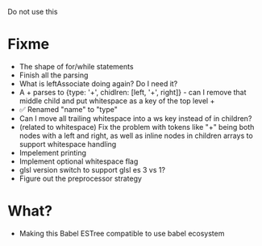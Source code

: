 Do not use this

# Fixme

- The shape of for/while statements
- Finish all the parsing
- What is leftAssociate doing again? Do I need it?
- A + parses to {type: '+', chidlren: [left, '+', right]} - can I remove that
  middle child and put whitespace as a key of the top level +
- ✅ Renamed "name" to "type"
- Can I move all trailing whitespace into a ws key instead of in children?
- (related to whitespace) Fix the problem with tokens like "+" being both nodes with a left and right, as well as inline nodes in children arrays to support whitespace handling
- Impelement printing
- Implement optional whitespace flag
- glsl version switch to support glsl es 3 vs 1?
- Figure out the preprocessor strategy

# What?

- Making this Babel ESTree compatible to use babel ecosystem
